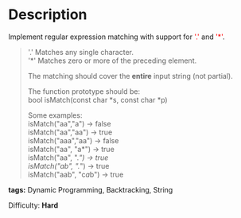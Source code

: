Description
===========
Implement regular expression matching with support for <font color='red'>'.'</font> and <font color='red'>'*'</font>.

> '.' Matches any single character.<br/>
> '*' Matches zero or more of the preceding element.
>
> The matching should cover the **entire** input string (not partial).
>
> The function prototype should be:<br/>
> bool isMatch(const char *s, const char *p)
>
> Some examples:<br/>
> isMatch("aa","a") → false<br/>
> isMatch("aa","aa") → true<br/>
> isMatch("aaa","aa") → false<br/>
> isMatch("aa", "a*") → true<br/>
> isMatch("aa", ".*") → true<br/>
> isMatch("ab", ".*") → true<br/>
> isMatch("aab", "c*a*b") → true

**tags:** Dynamic Programming, Backtracking, String

Difficulty: **Hard**